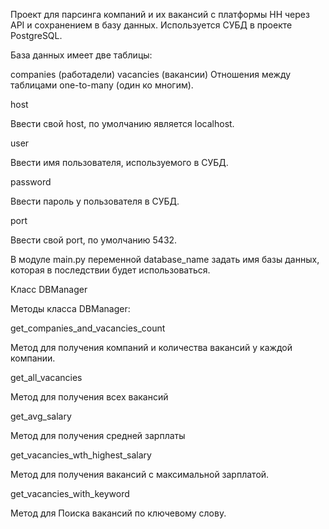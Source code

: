 Проект для парсинга компаний и их вакансий с платформы HH через API и сохранением в базу данных. Используется СУБД в проекте PostgreSQL.


База данных имеет две таблицы:

companies (работадели)
vacancies (вакансии)
Отношения между таблицами one-to-many (один ко многим).


host

Ввести свой host, по умолчанию является localhost.

user

Ввести имя пользователя, используемого в СУБД.

password

Ввести пароль у пользователя в СУБД.

port

Ввести свой port, по умолчанию 5432.

В модуле main.py переменной database_name задать имя базы данных, которая в последствии будет использоваться.

Класс DBManager

Методы класса DBManager:

get_companies_and_vacancies_count

Метод для получения компаний и количества вакансий у каждой компании.

get_all_vacancies

Метод для получения всех вакансий

get_avg_salary

Метод для получения средней зарплаты

get_vacancies_wth_highest_salary

Метод для получения вакансий с максимальной зарплатой.

get_vacancies_with_keyword

Метод для Поиска вакансий по ключевому слову.
